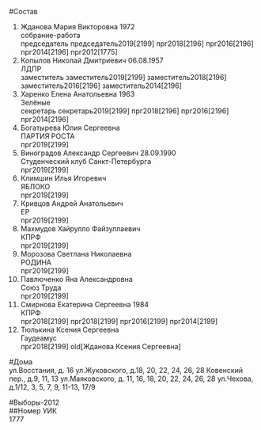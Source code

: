 #Состав  
1. Жданова Мария Викторовна 1972  
    собрание-работа  
    председатель председатель2019[2199] прг2018[2196] прг2016[2196] прг2014[2196] прг2012[1775]  
2. Копылов Николай Дмитриевич 06.08.1957  
    ЛДПР  
    заместитель заместитель2019[2199] заместитель2018[2196] заместитель2016[2196] заместитель2014[2196]  
3. Харенко Елена Анатольевна 1963  
    Зелёные  
    секретарь секретарь2019[2199] прг2018[2196] прг2016[2196] прг2014[2196]  
4. Богатырева Юлия Сергеевна  
    ПАРТИЯ РОСТА  
    прг2019[2199]  
5. Виноградов Александр Сергеевич 28.09.1990  
    Студенческий клуб Санкт-Петербурга  
    прг2019[2199]  
6. Климшин Илья Игоревич  
    ЯБЛОКО  
    прг2019[2199]  
7. Кривцов Андрей Анатольевич  
    ЕР  
    прг2019[2199]  
8. Махмудов Хайрулло Файзуллаевич  
    КПРФ  
    прг2019[2199]  
9. Морозова Светлана Николаевна  
    РОДИНА  
    прг2019[2199]  
10. Павлюченко Яна Александровна  
    Союз Труда  
    прг2019[2199]  
11. Смирнова Екатерина Сергеевна 1984  
    КПРФ  
    прг2018[2199] прг2018[2199] прг2016[2199] прг2014[2199]  
12. Тюлькина Ксения Сергеевна  
    Гаудеамус  
    прг2018[2199] old[Жданова Ксения Сергеевна]  

#Дома  
ул.Восстания, д. 16 ул.Жуковского, д.18, 20, 22, 24, 26, 28 Ковенский пер., д.9, 11, 13 ул.Маяковского, д. 11, 16, 18, 20, 22, 24, 26, 28 ул.Чехова, д.1/12, 3, 5, 7, 9, 11-13, 17/9  
  
#Выборы-2012  
##Номер УИК  
1777  
